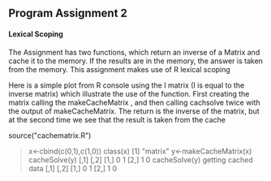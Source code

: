 ## Program Assignment 2
#### Lexical Scoping

The Assignment has two functions, which return an inverse of a Matrix and cache it to the memory.
If the results are in the memory, the answer is taken from the memory.
This assignment makes use of R lexical scoping

Here is a simple plot from R console using the I matrix (I is equal to the inverse matrix)
which illustrate the use of the function.
First creating the matrix 
calling the makeCacheMatrix , and then calling cachsolve twice with the output of makeCacheMatrix.
The return is the inverse of the matrix, but at the second time we see that the result is taken from the cache



source("cachematrix.R")
> x<-cbind(c(0,1),c(1,0))
> class(x)
[1] "matrix"
> y<-makeCacheMatrix(x)
> cacheSolve(y)
     [,1] [,2]
[1,]    0    1
[2,]    1    0
> cacheSolve(y)
getting cached data
     [,1] [,2]
[1,]    0    1
[2,]    1    0


